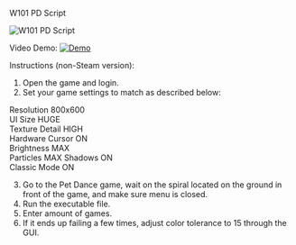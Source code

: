 W101 PD Script

![W101 PD Script](https://i.imgur.com/sEnwMp0.png)

Video Demo:
[![Demo](https://img.youtube.com/vi/dE4vvuA5ByY/maxresdefault.jpg)](https://youtu.be/dE4vvuA5ByY)

Instructions (non-Steam version):  
 1. Open the game and login. 
 2. Set your game settings to match as described below:
 
 Resolution 800x600  
 UI Size HUGE  
 Texture Detail HIGH  
 Hardware Cursor ON  
 Brightness MAX  
 Particles MAX
 Shadows ON  
 Classic Mode ON

 3. Go to the Pet Dance game, wait on the spiral located on the ground in front of the game, and make sure menu is closed.  
 4. Run the executable file.
 5. Enter amount of games.  
 6. If it ends up failing a few times, adjust color tolerance to 15 through the GUI.

